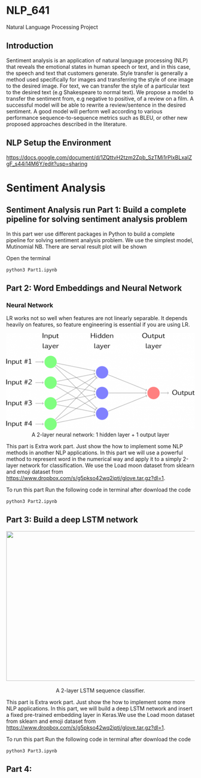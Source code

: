 # NLP_641
Natural Language Processing Project

## Introduction

Sentiment analysis is an application of natural language processing (NLP) that reveals the emotional states in human speech or text, and in this case, the speech and text that customers generate. Style transfer is generally a method used specifically for images and transferring the style of one image to the desired image. For text, we can transfer the style of a particular text to the desired text (e.g Shakespeare to normal text). We propose a model to transfer the sentiment from, e.g negative to positive, of a review on a film. A successful model will be able to rewrite a review/sentence in the desired sentiment. A good model will perform well according to various performance sequence-to-sequence metrics such as BLEU, or other new proposed approaches described in the literature.


## NLP Setup the Environment

https://docs.google.com/document/d/1ZQttvH2tzm2Zpb_SzTMi1rPlxBLxaIZgF_s44i14M6Y/edit?usp=sharing


# Sentiment Analysis

## Sentiment Analysis run Part 1: Build a complete pipeline for solving sentiment analysis problem

In this part wer use different packages in Python to build a complete pipeline for solving sentiment analysis problem. We use the simplest model, Mutinomial NB. There are serval result plot will be shown

Open the terminal
```
python3 Part1.ipynb

```

## Part 2: Word Embeddings and Neural Network

### Neural Network

LR works not so well when features are not linearly separable. It depends heavily on features, so feature engineering is essential if you are using LR.

<img src="resources/2-layer-nn.png">

<br>
<center>A 2-layer neural network: 1 hidden layer + 1 output layer</center>

This part is Extra work part. Just show the how to implement some NLP methods in another NLP applications. In this part we will use a powerful method to represent word in the numerical way and apply it to a simply 2-layer network for classification. We use the Load moon dataset from sklearn and emoji dataset from https://www.dropbox.com/s/g5pkso42wq2ipti/glove.tar.gz?dl=1.



To run this part
Run the following code in terminal after download the code
```
python3 Part2.ipynb

```


## Part 3: Build a deep LSTM network

<img src="resources/deep_lstm.png" style="width:700px;height:400px;"> <br>
<caption><center> A 2-layer LSTM sequence classifier. </center></caption>


This part is Extra work part. Just show the how to implement some more NLP applications.
In this part, we will build a deep LSTM network and insert a fixed pre-trained embedding layer in Keras.We use the Load moon dataset from sklearn and emoji dataset from https://www.dropbox.com/s/g5pkso42wq2ipti/glove.tar.gz?dl=1.

To run this part
Run the following code in terminal after download the code
```
python3 Part3.ipynb

```


## Part 4:


